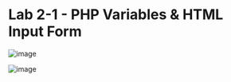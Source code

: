 # Lab 2-1 - PHP Variables & HTML Input Form

![image](https://cdn.discordapp.com/attachments/734371335018381344/967714429498179624/unknown.png)

![image](https://cdn.discordapp.com/attachments/734371335018381344/967714525711302716/unknown.png)